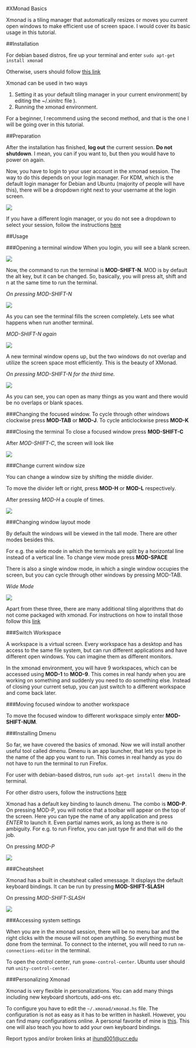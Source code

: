 #XMonad Basics

Xmonad is a tiling manager that automatically resizes or moves you current open windows to make efficient use of screen space. I would cover its basic usage in this tutorial.

##Installation

For debian based distros, fire up your terminal and enter `sudo apt-get install xmonad`

Otherwise, users should follow [this link](http://xmonad.org/intro.html) 

Xmonad can be used in two ways

1. Setting it as your default tiling manager in your current environment( by editing the ~/.xinitrc file ).
2. Running the xmonad environment.

For a beginner, I recommend using the second method, and that is the one I will be going over in this tutorial.

##Preparation

After the installation has finished, **log out** the current session. **Do not shutdown**. I mean, you can if you want to, but then you would have to power on again.

Now, you have to login to your user account in the xmonad session. The way to do this depends on your login manager. For KDM, which is the default login manager for Debian and Ubuntu (majority of people will have this), there will be a dropdown right next to your username at the login screen.

![](./images/login.png)

If you have a different login manager, or you do not see a dropdown to select your session, follow the instructions [here](https://wiki.archlinux.org/index.php/xmonad#Starting_xmonad)

##Usage

###Opening a terminal window
When you login, you will see a blank screen.

![](images/blanks.png)

Now, the command to run the terminal is **MOD-SHIFT-N**. MOD is by default the alt key, but it can be changed. So, basically, you will press alt, shift and n at the same time to run the terminal.

*On pressing MOD-SHIFT-N*

![](images/terms.png)

As you can see the terminal fills the screen completely. Lets see what happens when run another terminal.

*MOD-SHIFT-N again*

![](images/term2s.png)

A new terminal window opens up, but the two windows do not overlap and utilize the screen space most efficiently. This is the beauty of XMonad. 

*On pressing MOD-SHIFT-N for the third time.*

![](images/term3s.png)

As you can see, you can open as many things as you want and there would be no overlaps or blank spaces.

###Changing the focused window.
To cycle through other windows clockwise press **MOD-TAB** or **MOD-J**.
To cycle anticlockwise press **MOD-K**
 

###Closing the terminal
To close a focused window press **MOD-SHIFT-C**

After *MOD-SHIFT-C*, the screen will look like

![](images/term2s.png)

###Change current window size

You can change a window size by shifting the middle divider.

To move the divider left or right, press **MOD-H** or **MOD-L** respectively.

After pressing *MOD-H* a couple of times.

![](images/term2bss.png)

###Changing window layout mode

By default the windows will be viewed in the tall mode. There are other modes besides this. 

For e.g. the wide mode in which the terminals are split by a horizontal line instead of a vertical line. To change view mode press **MOD-SPACE**

There is also a single window mode, in which a single window occupies the screen, but you can cycle through other windows by pressing MOD-TAB.

*Wide Mode*

![](images/term2ws.png)

Apart from these three, there are many additional tiling algorithms that do not come packaged with xmonad. For instructions on how to install those follow this [link](http://xmonad.org/contrib.html)

###Switch Workspace

A workspace is a virtual screen. Every workspace has a desktop and has access to the same file system, but can run different applications and have different open windows. You can imagine them as different monitors.

In the xmonad environment, you will have 9 workspaces, which can be accessed using **MOD-1** to **MOD-9**.
This comes in real handy when you are working on something and suddenly you need to do something else. Instead of closing your current setup, you can just switch to a different workspace and come back later.

###Moving focused window to another workspace

To move the focused window to different workspace simply enter **MOD-SHIFT-NUM**.

###Installing Dmenu

So far, we have covered the basics of xmonad. Now we will install another useful tool called dmenu. Dmenu is an app launcher, that lets you type in the name of the app you want to run. This comes in real handy as you do not have to run the terminal to run Firefox.

For user with debian-based distros, run `sudo apt-get install dmenu` in the terminal.

For other distro users, follow the instructions [here](http://software.opensuse.org/download.html?project=utilities%3Asuckless&package=dmenu)

Xmonad has a default key binding to launch dmenu. The combo is **MOD-P**. On pressing MOD-P, you will notice that a toolbar will appear on the top of the screen. Here you can type the name of any application and press *ENTER* to launch it. Even partial names work, as long as there is no ambiguity. For e.g. to run Firefox, you can just type fir and that will do the job.

On pressing *MOD-P*

![](images/dmenus.png)

###Cheatsheet

Xmonad has a built in cheatsheat called xmessage. It displays the default keyboard bindings.
It can be run by pressing **MOD-SHIFT-SLASH**
 
On pressing *MOD-SHIFT-SLASH*

![](images/xmes.png)

###Accessing system settings

When you are in the xmonad session, there will be no menu bar and the right clicks with the mouse will not open anything. So everything must be done from the terminal. To connect to the internet, you will need to run `nm-connections-editor` in the terminal.

To open the control center, run `gnome-control-center`.
Ubuntu user should run `unity-control-center`.

###Personalizing Xmonad

Xmonad is very flexible in personalizations. You can add many things including new keyboard shortcuts, add-ons etc.

To configure you have to edit the `~/.xmonad/xmonad.hs` file. The configuration is not as easy as it has to be written in haskell. However, you can find many configurations online. A personal favorite of mine is [this](https://www.haskell.org/haskellwiki/Xmonad/Config_archive/John_Goerzen's_Configuration). This one will also teach you how to add your own keyboard bindings.

Report typos and/or broken links at ihund001@ucr.edu

